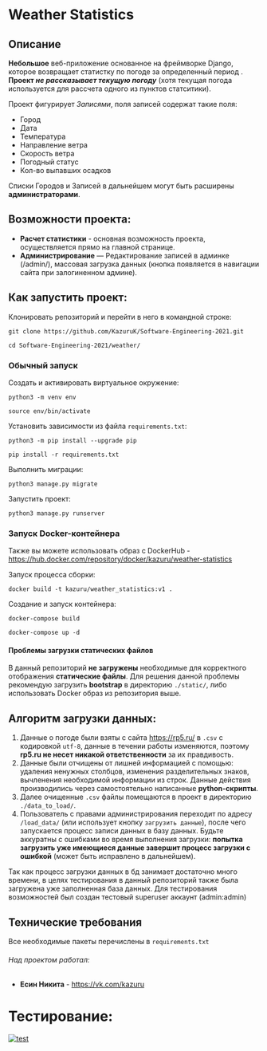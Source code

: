 # Weather Statistics
## Описание
**Небольшое** веб-приложение основанное на фреймворке Django, которое возвращает статистку по погоде за определенный период .
**Проект _не рассказывает текущую погоду_** (хотя текущая погода используется для рассчета одного из пунктов статситики).

Проект фигурирует _Записями_, поля записей содержат такие поля:
- Город
- Дата
- Температура
- Направление ветра
- Скорость ветра
- Погодный статус
- Кол-во выпавших осадков

Списки Городов и Записей в дальнейшем могут быть расширены **администраторами**.

## Возможности проекта:
- **Расчет статистики** - основная возможность проекта, осуществляется прямо на главной странице.
- **Администрирование** — Редактирование записей в админке (/admin/), массовая загрузка данных (кнопка появляется в навигации сайта при залогиненном админе).

## Как запустить проект:
Клонировать репозиторий и перейти в него в командной строке:
```
git clone https://github.com/KazuruK/Software-Engineering-2021.git
```
```
cd Software-Engineering-2021/weather/
```
### Обычный запуск
Cоздать и активировать виртуальное окружение:
```
python3 -m venv env
```
```
source env/bin/activate
```
Установить зависимости из файла ```requirements.txt```:
```
python3 -m pip install --upgrade pip
```
```
pip install -r requirements.txt
```
Выполнить миграции:
```
python3 manage.py migrate
```
Запустить проект:
```
python3 manage.py runserver
```
### Запуск Docker-контейнера
Также вы можете использовать образ с DockerHub - https://hub.docker.com/repository/docker/kazuru/weather-statistics

Запуск процесса сборки:
```
docker build -t kazuru/weather_statistics:v1 .
```
Создание и запуск контейнера:
```
docker-compose build
```
```
docker-compose up -d
```

#### Проблемы загрузки статических файлов
В данный репозиторий **не загружены** необходимые для корректного отображения **статические файлы**.
Для решения данной проблемы рекомендую загрузить **bootstrap** в директорию ```./static/```, либо использовать Docker образ из репозитория выше.

## Алгоритм загрузки данных:
1. Данные о погоде были взяты с сайта https://rp5.ru/ в ```.csv``` с кодировкой ```utf-8```, данные в течении работы изменяются, поэтому **rp5.ru не несет никакой ответственности** за их правдивость.
2. Данные были отчищены от лишней информацией с помощью: удаления ненужных столбцов, изменения разделительных знаков, вычленения необходимой информации из строк. Данные действия производились через самостоятельно написанные **python-скрипты**.
3. Далее очищенные ```.csv``` файлы помещаются в проект в директорию ```./data_to_load/```.
4. Пользователь с правами администрирования переходит по адресу ```/load_data/``` (или использует кнопку ```загрузить данные```), после чего запускается процесс записи данных в базу данных. Будьте аккуратны с ошибками во время выполнения загрузки: **попытка загрузить уже имеющиеся данные завершит процесс загрузки с ошибкой** (может быть исправлено в дальнейшем).

Так как процесс загрузки данных в бд занимает достаточно много времени, в целях тестирования в данный репозиторий также была загружена уже заполненная база данных.
Для тестирования возможностей был создан тестовый superuser аккаунт (admin:admin)

## Технические требования
Все необходимые пакеты перечислены в ```requirements.txt```


###### Над проектом работал:
- **Есин Никита** - https://vk.com/kazuru

# Тестирование:

[![test](https://github.com/KazuruK/Software-Engineering-2021/actions/workflows/test.yml/badge.svg)](https://github.com/KazuruK/Software-Engineering-2021/actions/workflows/test.yml)
